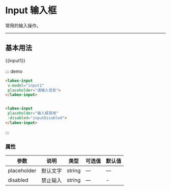 # Input 输入框

常用的输入操作。

----
## 基本用法
<div style="width:100%;height:20px;">{{input1}}</div>
<labex-input
 v-model="input1"
 placeholder="请输入信息">
</labex-input>

<labex-input
 placeholder="输入框禁用"
 disabled="disabled">
</labex-input>
<script>
export default {
  name: 'app',
  data () {
    return {
      // HelloWorld
      msg: 'Welcome to moor UI!',
      color: 'red',
      // Select
      selectValue: '',
      options: [
        {
          value: '选项1',
          label: '黄金糕'
        }, {
          value: '选项2',
          label: '双皮奶'
        }, {
          value: '选项3',
          label: '蚵仔煎'
        }, {
          value: '选项4',
          label: '龙须面'
        }
      ],
      // input
      input1: '',
      input2: '这是默认值',
      inputDisabled: true,
      // switch
      lightSwitch: false,
      switchLight: true
    }
  },
  methods: {
    onClick: function (e) {
      console.log('click', e);
    },
    handlePrint() {
      console.log('selectValue', this.selectValue);
      console.log('input1:', this.input1);
      console.log('input2:', this.input2);
    }
  },
  watch: {
    lightSwitch: newValue => console.log('开关：', newValue),
  }
}
</script>
::: demo

```html
<labex-input
 v-model="input1"
 placeholder="请输入信息">
</labex-input>


<labex-input
 placeholder="输入框禁用"
 :disabled="inputDisabled">
</labex-input>
```
:::


### 属性
| 参数      | 说明          | 类型      | 可选值                           | 默认值  |
|---------- |-------------- |---------- |--------------------------------  |-------- |
| placeholder | 默认文字 | string | — | — |
| disabled | 禁止输入 | string | — | - |


